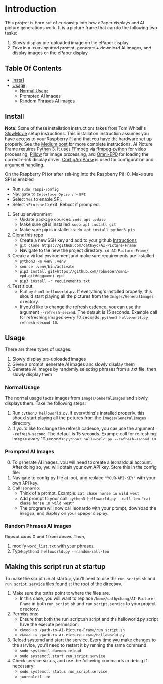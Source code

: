 # Introduction

This project is born out of curiousity into how ePaper displays and AI picture generations work. It is a picture frame that can do the following two tasks:
1. Slowly display pre-uploaded image on the ePaper display
2. Take in a user-inputted prompt, generate + download AI images, and display images on the ePaper display

## Table Of Contents

- [Install](#install)
- [Usage](#usage)
  - [Normal Usage](#normal-usage)
  - [Prompted AI Images](#prompted-ai-images)
  - [Random Phrases AI images](#random-phrases-ai-images)

## Install

**Note:** Some of these installation instructions takes from Tom Whitell's [SlowMovie](https://github.com/TomWhitwell/SlowMovie) setup instructions. This installation instruction assumes you have access to your Raspberry Pi and that you have the hardware set up properly. See the [Medium post](https://debugger.medium.com/how-to-build-a-very-slow-movie-player-in-2020-c5745052e4e4) for more complete instructions. AI Picture Frame requires [Python 3](https://www.python.org). It uses [FFmpeg](https://ffmpeg.org) via [ffmpeg-python](https://github.com/kkroening/ffmpeg-python) for video processing, [Pillow](https://python-pillow.org) for image processing, and [Omni-EPD](https://github.com/robweber/omni-epd) for loading the correct e-ink display driver. [ConfigArgParse](https://github.com/bw2/ConfigArgParse) is used for configuration and argument handling.

On the Raspberry Pi (or after ssh-ing into the Raspberry Pi):
0. Make sure SPI is enabled
   * Run `sudo raspi-config`
   * Navigate to `Interface Options` > `SPI`
   * Select `Yes` to enable SPI.
   * Select `<Finish>` to exit. Reboot if prompted.
1. Set up environment
   * Update package sources: `sudo apt update`
   * Make sure git is installed: `sudo apt install git`
   * Make sure pip is installed: `sudo apt install python3-pip`
2. Clone this repo
   * Create a new SSH key and add to your github [Instructions](https://phoenixnap.com/kb/git-clone-ssh)
   * `git clone https://github.com/cathayc/AI-Picture-Frame`
   * Navigate to the new the project directory: `cd AI-Picture-Frame/`
4. Create a virtual environment and make sure requirements are installed
   * `python3 -m venv .venv`
   * `source .venv/bin/activate`
   * `pip3 install git+https://github.com/robweber/omni-epd.git#egg=omni-epd`
   * `pip3 install -r requirements.txt`
5. Test it out
   * Run `python3 helloworld.py`. If everything's installed properly, this should start playing all the pictures from the `Images/GeneralImages` directory.
   * If you'd like to change the refresh cadence, you can use the argument `--refresh-second`. The default is 15 seconds. Example call for refreshing images every 10 seconds: `python3 helloworld.py --refresh-second 10`.

## Usage
There are three types of usages:
1. Slowly display pre-uploaded images
2. Given a prompt, generate AI images and slowly display them
3. Generate AI images by randomly selecting phrases from a .txt file, then slowly display them

### Normal Usage

The normal usage takes images from `Images/GeneralImages` and slowly displays them. Take the following steps:
1. Run `python3 helloworld.py`. If everything's installed properly, this should start playing all the pictures from the `Images/GeneralImages` directory.
2. If you'd like to change the refresh cadence, you can use the argument `--refresh-second`. The default is 15 seconds. Example call for refreshing images every 10 seconds: `python3 helloworld.py --refresh-second 10`.

### Prompted AI Images
0. To generate AI images, you will need to create a leonardo.ai account. After doing so, you will obtain your own API key. Store this in the config file:
1. Navigate to config.py file at root, and replace `"YOUR-API-KEY"` with your own API key.
2. Call leonardo:
   * Think of a prompt. Example: `cat chase horse in wild west`
   * Add prompt to your call: `python3 helloworld.py --call-leo "cat chase horse in wild west"`
   * The program will now call leonardo with your prompt, download the images, and display on your epaper display.

### Random Phrases AI images
Repeat steps 0 and 1 from above. Then, 
1. modify `word_list.txt` with your phrases.
2. Type `python3 helloworld.py --random-call-leo`

## Making this script run at startup

To make the script run at startup, you'll need to use the `run_script.sh` and `run_script.service` files found at the root of the directory.

1. Make sure the paths point to where the files are.
   * In this case, you will want to replace `/home/cathychang/AI-Picture-Frame` in both `run_script.sh` and `run_script.service` to your project directory.
2. Permissions:
   * Ensure that both the run_script.sh script and the helloworld.py script have the execute permission:
   * `chmod +x /path-to-AI-Picture-Frame/run_script.sh`
   * `chmod +x /path-to-AI-Picture-Frame/helloworld.py`
3. Reload systemd and start the service. Every time you make changes to the service, you'll need to restart it by running the same command:
   * `sudo systemctl daemon-reload`
   * `sudo systemctl start run_script.service`
4. Check service status, and use the following commands to debug if necessary:
   * `sudo systemctl status run_script.service`
   * `journalctl -xe`



